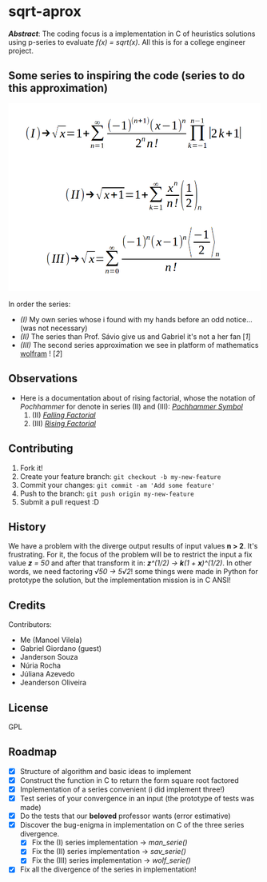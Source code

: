 # sqrt-aprox

__*Abstract*__: The coding focus is a implementation in C of heuristics solutions using p-series to evaluate _f(x) = sqrt(x)_. All this is for a college engineer project.


## Some series to inspiring the code (series to do this approximation)

![Series](series.png)


In order the series:
  * _(I)_ My own series whose i found with my hands before an odd notice... (was not necessary)
  * _(II)_ The series than Prof. Sávio give us and Gabriel it's not a her fan [*1*]
  * _(III)_ The second series approximation we see in platform of mathematics [wolfram](http://www.wolframalpha.com/share/clip?f=d41d8cd98f00b204e9800998ecf8427ek7hsa4aeht) ! [*2*]

##  Observations
  * Here is a documentation about of rising factorial, whose the notation of *Pochhammer* for denote in series (II) and (III): [*Pochhammer Symbol*](http://mathworld.wolfram.com/PochhammerSymbol.html)
    1. (II)  [*Falling Factorial*](http://mathworld.wolfram.com/RisingFactorial.html)
    2. (III) [*Rising Factorial*](http://mathworld.wolfram.com/FallingFactorial.html)

## Contributing

1. Fork it!
2. Create your feature branch: `git checkout -b my-new-feature`
3. Commit your changes: `git commit -am 'Add some feature'`
4. Push to the branch: `git push origin my-new-feature`
5. Submit a pull request :D


## History

We have a problem with the diverge output results of input values __**n** > 2__. It's frustrating. For it, the focus of the problem will be to restrict the input a fix value _**z** = 50_ and after that transform it in: _**z**^(1/2) -> **k**(1 + **x**)^(1/2)_. In other words, we need factoring _√50 -> 5√2_! some things were made in Python for prototype the solution, but the implementation mission is in C ANSI!

## Credits

Contributors:
  * Me (Manoel Vilela)
  * Gabriel Giordano (guest)
  * Janderson Souza
  * Núria Rocha
  * Júliana Azevedo
  * Jeanderson Oliveira

## License

GPL

## Roadmap
  - [X] Structure of algorithm and basic ideas to implement
  - [X] Construct the function in C to return the form square root factored 
  - [X] Implementation of a series convenient (i did implement three!)
  - [X] Test series of your convergence in an input (the prototype of tests was made)
  - [X] Do the tests that our **beloved** professor wants (error estimative)
  - [X] Discover the bug-enigma in implementation on C of the three series divergence.
    - [X] Fix the (I) series implementation -> *man_serie()*
    - [X] Fix the (II) series implementation -> *sav_serie()*
    - [X] Fix the (III) series implementation -> *wolf_serie()*
  - [X] Fix all the divergence of the series in implementation!